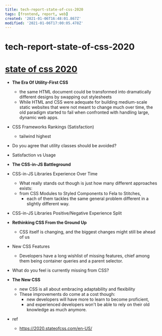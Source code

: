 ```yaml
---
title: tech-report-state-of-css-2020
tags: [frontend, report, web]
created: '2021-01-06T16:48:01.867Z'
modified: '2021-01-06T17:00:05.478Z'
---
```


# tech-report-state-of-css-2020

# [state of css 2020](https://2020.stateofcss.com/en-US/report/)

- **The Era Of Utility-First CSS**
  - the same HTML document could be transformed into dramatically different designs by swapping out stylesheets
  - While HTML and CSS were adequate for building medium-scale static websites that were not meant to change much over time, the old paradigm started to fail when confronted with handling large, dynamic web apps.
- CSS Frameworks Rankings (Satisfaction)
  - tailwind highest
- Do you agree that utility classes should be avoided?
- Satisfaction vs Usage

- **The CSS-in-JS Battleground**
- CSS-in-JS Libraries Experience Over Time
  - What really stands out though is just how many different approaches exists: 
  - from CSS Modules to Styled Components to Fela to Stitches, 
    - each of them tackles the same general problem different in a slightly different way.
- CSS-in-JS Libraries Positive/Negative Experience Split

- **Rethinking CSS From the Ground Up**
  -  CSS itself is changing, and the biggest changes might still be ahead of us
- New CSS Features
  - Developers have a long wishlist of missing features, chief among them being container queries and a parent selector.
- What do you feel is currently missing from CSS?

- **The New CSS**
  - new CSS is all about embracing adaptability and flexibility
  - These improvements do come at a cost though: 
    - new developers will have more to learn to become proficient, 
    - and experienced developers won't be able to rely on their old knowledge as much anymore.

- ref
  - https://2020.stateofcss.com/en-US/
